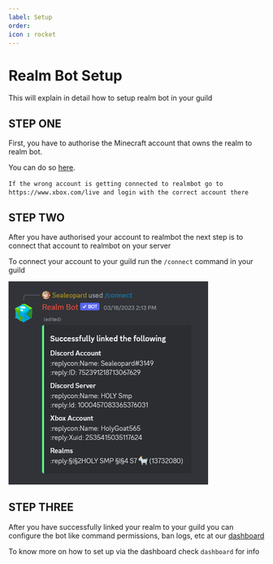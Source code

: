 ```yaml
---
label: Setup
order: 
icon : rocket
---
```

 
# Realm Bot Setup
 This will explain in detail how to setup realm bot in your guild 

## STEP ONE 
 First, you have to authorise the Minecraft account that owns the realm to realm bot.
 
 You can do so [here](https://realmbot.dev/account).
 
 `If the wrong account is getting connected to realmbot go to https://www.xbox.com/live and login with the correct account there`
 
## STEP TWO 
  After you have authorised your account to realmbot the next step is to connect that account to realmbot on your server 
  
  To connect your account to your guild run the `/connect` command in your guild 
  
  ![](/images/connect.PNG)

## STEP THREE
  After you have successfully linked your realm to your guild you can configure the bot like command permissions, ban logs, etc at our [dashboard](https://realmbot.dev)
  
  To know more on how to set up via the dashboard check `dashboard` for info 

